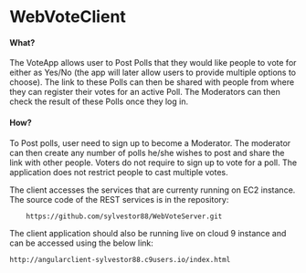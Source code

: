 # WebVoteClient

#### What?
The VoteApp allows user to Post Polls that they would like people to vote for either as Yes/No (the app will later allow users to provide multiple options to choose). The link to these Polls can then be shared with people from where they can register their votes for an active Poll. The Moderators can then check the result of these Polls once they log in. 

#### How?
To Post polls, user need to sign up to become a Moderator. The moderator can then create any number of polls he/she wishes to post and share the link with other people. Voters do not require to sign up to vote for a poll. The application does not restrict people to cast multiple votes.

The client accesses the services that are currenty running on EC2 instance. The source code of the REST services is in the repository:
```sh
    https://github.com/sylvestor88/WebVoteServer.git
```

The client application should also be running live on cloud 9 instance and can be accessed using the below link:
```sh
http://angularclient-sylvestor88.c9users.io/index.html
```
